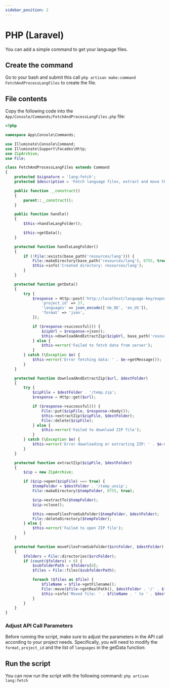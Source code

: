 ```yaml
---
sidebar_position: 2
---
```

# PHP (Laravel)

You can add a simple command to get your language files.

## Create the command

Go to your bash and submit this call `php artisan make:command FetchAndProcessLangFiles` to create the file.

## File contents

Copy the following code into the `App/Console/Commands/FetchAndProcessLangFiles.php` file:

```php
<?php

namespace App\Console\Commands;

use Illuminate\Console\Command;
use Illuminate\Support\Facades\Http;
use ZipArchive;
use File;

class FetchAndProcessLangFiles extends Command
{
    protected $signature = 'lang:fetch';
    protected $description = 'Fetch language files, extract and move them to the resources/lang directory';

    public function __construct()
    {
        parent::__construct();
    }

    public function handle()
    {
        $this->handleLangFolder();

        $this->getData();
    }

    protected function handleLangFolder()
    {
        if (!File::exists(base_path('resources/lang'))) {
            File::makeDirectory(base_path('resources/lang'), 0755, true);
            $this->info('Created directory: resources/lang');
        }
    }

    protected function getData()
    {
        try {
            $response = Http::post('http://localhost/language-key/export', [
                'project_id' => 27,
                'languages' => json_encode(['de_DE', 'en_US']),
                'format' => 'json',
            ]);

            if ($response->successful()) {
                $zipUrl = $response->json();
                $this->downloadAndExtractZip($zipUrl, base_path('resources/lang'));
            } else {
                $this->error('Failed to fetch data from server');
            }
        } catch (\Exception $e) {
            $this->error('Error fetching data: ' . $e->getMessage());
        }
    }

    protected function downloadAndExtractZip($url, $destFolder)
    {
        try {
            $zipFile = $destFolder . '/temp.zip';
            $response = Http::get($url);

            if ($response->successful()) {
                File::put($zipFile, $response->body());
                $this->extractZip($zipFile, $destFolder);
                File::delete($zipFile);
            } else {
                $this->error('Failed to download ZIP file');
            }
        } catch (\Exception $e) {
            $this->error('Error downloading or extracting ZIP: ' . $e->getMessage());
        }
    }

    protected function extractZip($zipFile, $destFolder)
    {
        $zip = new ZipArchive;

        if ($zip->open($zipFile) === true) {
            $tempFolder = $destFolder . '/temp_unzip';
            File::makeDirectory($tempFolder, 0755, true);

            $zip->extractTo($tempFolder);
            $zip->close();

            $this->moveFilesFromSubfolder($tempFolder, $destFolder);
            File::deleteDirectory($tempFolder);
        } else {
            $this->error('Failed to open ZIP file');
        }
    }

    protected function moveFilesFromSubfolder($srcFolder, $destFolder)
    {
        $folders = File::directories($srcFolder);
        if (count($folders) > 0) {
            $subfolderPath = $folders[0];
            $files = File::files($subfolderPath);

            foreach ($files as $file) {
                $fileName = $file->getFilename();
                File::move($file->getRealPath(), $destFolder . '/' . $fileName);
                $this->info('Moved file: ' . $fileName . ' to ' . $destFolder);
            }
        }
    }
}
```

### Adjust API Call Parameters

Before running the script, make sure to adjust the parameters in the API call according to your project needs. Specifically, you will need to modify the `format`, `project_id` and the list of `languages` in the getData function:


## Run the script

You can now run the script with the following command:
`php artisan lang:fetch`